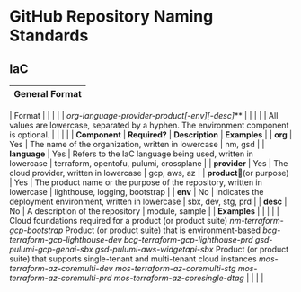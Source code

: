 # GitHub Repository Naming Standards

## IaC
| General Format                                                                      |
|-------------------------------------------------------------------------------------|


| Format |  |  |  |
| **org-language-provider-product*\[-env\]\[-desc\]*** |  |  |  |
| All values are lowercase, separated by a hyphen. The environment component is optional. |  |  |  |
| **Component** | **Required?** | **Description** | **Examples** |
| **org** | Yes | The name of the organization, written in lowercase  | nm, gsd |
| **language** | Yes | Refers to the IaC language being used, written in lowercase  | terraform, opentofu, pulumi, crossplane |
| **provider** | Yes | The cloud provider, written in lowercase  | gcp, aws, az |
| **product**(or purpose) | Yes | The product name or the purpose of the repository, written in lowercase  | lighthouse, logging, bootstrap |
| **env** | No | Indicates the deployment environment, written in lowercase | sbx, dev, stg, prd |
| **desc** | No | A description of the repository | module, sample |
| **Examples** |  |  |  |
| Cloud foundations required for a product (or product suite) *nm-terraform-gcp-bootstrap* Product (or product suite) that is environment-based *bcg-terraform-gcp-lighthouse-dev bcg-terraform-gcp-lighthouse-prd gsd-pulumi-gcp-genai-sbx gsd-pulumi-aws-widgetapi-sbx* Product (or product suite) that supports single-tenant and multi-tenant cloud instances *mos-terraform-az-coremulti-dev mos-terraform-az-coremulti-stg mos-terraform-az-coremulti-prd mos-terraform-az-coresingle-dtag* |  |  |  |
